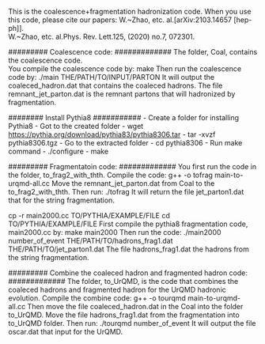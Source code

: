 This is the coalescence+fragmentation hadronization code. When you use this code, please cite our papers:
       W.~Zhao, etc. al.[arXiv:2103.14657 [hep-ph]].                                               
       W.~Zhao, etc. al.Phys. Rev. Lett.125, (2020) no.7, 072301.
       
       
######### Coalescence code: #############
The folder, Coal, contains the coalescence code.  
You compile the coalescence code by:
        make
Then run the coalescence code by:
        ./main THE/PATH/TO/INPUT/PARTON
It will output the coaleced_hadron.dat that contains the coaleced hadrons. The file remnant_jet_parton.dat is the remnant partons that will hadronized by fragmentation.

######## Install Pythia8  ###########
     - Create a folder for installing Pythia8
     - Got to the created folder
     - wget https://pythia.org/download/pythia83/pythia8306.tar
     - tar -xvzf pythia8306.tgz
     - Go to the extracted folder 
          - cd pythia8306
     - Run make command
          - ./configure
          - make
          
######### Fragmentatoin code: #############
You first run the code in the folder, to_frag2_with_thth.
Compile the code:
        g++ -o tofrag main-to-urqmd-all.cc
Move the remnant_jet_parton.dat from Coal to the to_frag2_with_thth. Then run:
        ./tofrag
It will return the file jet_parton1.dat that for the string fragmentation.

cp -r main2000.cc TO/PYTHIA/EXAMPLE/FILE
cd TO/PYTHIA/EXAMPLE/FILE
First compile the pythia8 fragmentation code, main2000.cc by:
        make main2000
Then run the code:
        ./main2000 number_of_event THE/PATH/TO/hadrons_frag1.dat THE/PATH/TO/jet_parton1.dat 
The file hadrons_frag1.dat the hadrons from the string fragmentation.


######### Combine the coaleced hadron and fragmented hadron code: #############
The folder, to_UrQMD, is the code that combines the coaleced hadrons and fragmented hadron for the UrQMD hadronic evolution.
Compile the combine code:
        g++ -o tourqmd main-to-urqmd-all.cc
Then move the file coaleced_hadron.dat in the Coal into the folder to_UrQMD. Move the file hadrons_frag1.dat from the fragmentation into to_UrQMD folder. Then run:
        ./tourqmd number_of_event 
It will output the file oscar.dat that input for the UrQMD.

